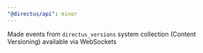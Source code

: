 ```yaml
---
"@directus/api": minor
---
```


Made events from `directus_versions` system collection (Content Versioning) available via WebSockets
